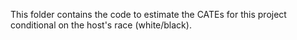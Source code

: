 This folder contains the code to estimate the CATEs for this project conditional on the host's race (white/black).